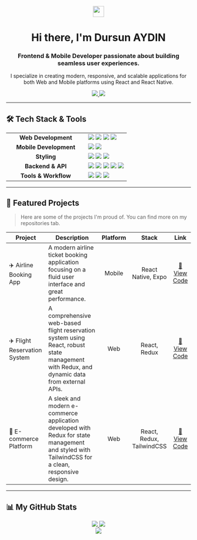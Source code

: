 <div align="center">
  <img src="https://user-images.githubusercontent.com/18350557/176309783-0785949b-9127-417c-8b55-ab5a4333674e.gif" width="30px" />
  <h1>Hi there, I'm Dursun AYDIN</h1>
  <h3>Frontend & Mobile Developer passionate about building seamless user experiences.</h3>
  <p>I specialize in creating modern, responsive, and scalable applications for both Web and Mobile platforms using React and React Native.</p>
</div>

<div align="center">
  <a href="https://www.linkedin.com/in/dursunaydin" target="_blank">
    <img src="https://img.shields.io/badge/LinkedIn-0077B5?style=for-the-badge&logo=linkedin&logoColor=white" />
  </a>
  <a href="mailto:dursunayydin@gmail.com">
    <img src="https://img.shields.io/badge/Gmail-D14836?style=for-the-badge&logo=gmail&logoColor=white" />
  </a>
</div>

---

## 🛠️ Tech Stack & Tools

<table>
  <tr>
    <td align="center" width="200px">
      <strong>Web Development</strong>
    </td>
    <td>
      <img src="https://img.shields.io/badge/React-20232A?style=for-the-badge&logo=react&logoColor=61DAFB" />
      <img src="https://img.shields.io/badge/Next.js-000000?style=for-the-badge&logo=nextdotjs&logoColor=white" />
      <img src="https://img.shields.io/badge/Redux-593D88?style=for-the-badge&logo=redux&logoColor=white" />
      <img src="https://img.shields.io/badge/Zustand-000?style=for-the-badge&logo=react&logoColor=white" />
    </td>
  </tr>
    <tr>
    <td align="center" width="200px">
      <strong>Mobile Development</strong>
    </td>
    <td>
      <img src="https://img.shields.io/badge/React_Native-20232A?style=for-the-badge&logo=react&logoColor=61DAFB" />
      <img src="https://img.shields.io/badge/Expo-000020?style=for-the-badge&logo=expo&logoColor=white" />
    </td>
  </tr>
  <tr>
    <td align="center">
      <strong>Styling</strong>
    </td>
    <td>
      <img src="https://img.shields.io/badge/Tailwind_CSS-38B2AC?style=for-the-badge&logo=tailwind-css&logoColor=white" />
      <img src="https://img.shields.io/badge/Sass-CC6699?style=for-the-badge&logo=sass&logoColor=white" />
      <img src="https://img.shields.io/badge/Bootstrap-563D7C?style=for-the-badge&logo=bootstrap&logoColor=white" />
    </td>
  </tr>
  <tr>
    <td align="center">
      <strong>Backend & API</strong>
    </td>
    <td>
      <img src="https://img.shields.io/badge/Node.js-339933?style=for-the-badge&logo=nodedotjs&logoColor=white" />
      <img src="https://img.shields.io/badge/Express.js-000000?style=for-the-badge&logo=express&logoColor=white" />
      <img src="https://img.shields.io/badge/Firebase-FFCA28?style=for-the-badge&logo=firebase&logoColor=black" />
      <img src="https://img.shields.io/badge/GraphQL-E10098?style=for-the-badge&logo=graphql&logoColor=white" />
      <img src="https://img.shields.io/badge/REST_API-02B6D0?style=for-the-badge&logo=axios&logoColor=white" />
    </td>
  </tr>
  <tr>
    <td align="center">
      <strong>Tools & Workflow</strong>
    </td>
    <td>
      <img src="https://img.shields.io/badge/Git-F05032?style=for-the-badge&logo=git&logoColor=white" />
      <img src="https://img.shields.io/badge/GitHub-181717?style=for-the-badge&logo=github&logoColor=white" />
      <img src="https://img.shields.io/badge/Figma-F24E1E?style=for-the-badge&logo=figma&logoColor=white" />
    </td>
  </tr>
</table>

---

## 📌 Featured Projects

> Here are some of the projects I'm proud of. You can find more on my repositories tab.

<table>
  <thead>
    <tr>
      <th>Project</th>
      <th>Description</th>
      <th>Platform</th>
      <th>Stack</th>
      <th>Link</th>
    </tr>
  </thead>
  <tbody>
    <tr>
      <td>✈️ Airline Booking App</td>
      <td>A modern airline ticket booking application focusing on a fluid user interface and great performance.</td>
      <td align="center">Mobile</td>
      <td align="center">React Native, Expo</td>
      <td align="center"><a href="https://github.com/dursunaydin1/react-native-airline-booking">🚀 View Code</a></td>
    </tr>
    <tr>
      <td>✈️ Flight Reservation System</td>
      <td>A comprehensive web-based flight reservation system using React, robust state management with Redux, and dynamic data from external APIs.</td>
      <td align="center">Web</td>
      <td align="center">React, Redux</td>
      <td align="center"><a href="https://github.com/dursunaydin1/flight-reservation">🚀 View Code</a></td>
    </tr>
    <tr>
      <td>🛒 E-commerce Platform</td>
      <td>A sleek and modern e-commerce application developed with Redux for state management and styled with TailwindCSS for a clean, responsive design.</td>
      <td align="center">Web</td>
      <td align="center">React, Redux, TailwindCSS</td>
      <td align="center"><a href="https://github.com/dursunaydin1/ecommerce-app">🚀 View Code</a></td>
    </tr>
  </tbody>
</table>

---

## 📊 My GitHub Stats

<div align="center">
  <a href="https://github.com/dursunaydin1">
    <img src="https://github-readme-stats.vercel.app/api?username=dursunaydin1&show_icons=true&count_private=true&hide_border=true&theme=radical" />
  </a>
  <a href="https://github.com/dursunaydin1">
    <img src="https://github-readme-streak-stats.herokuapp.com/?user=dursunaydin1&hide_border=true&theme=radical" />
  </a>
</div>

<div align="center">
  <a href="https://github.com/dursunaydin1">
    <img src="https://github-readme-stats.vercel.app/api/top-langs/?username=dursunaydin1&langs_count=8&layout=compact&hide_border=true&theme=radical" />
  </a>
</div>
